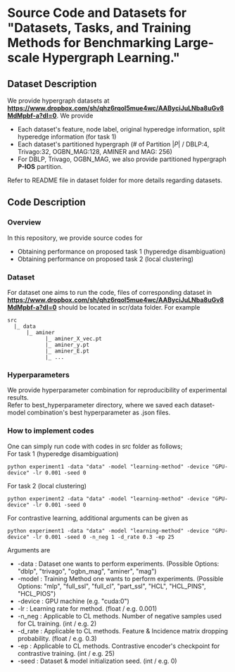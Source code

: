 # Source Code and Datasets for "Datasets, Tasks, and Training Methods for Benchmarking Large-scale Hypergraph Learning." 

## Dataset Description

We provide hypergraph datasets at **https://www.dropbox.com/sh/qhz6rqol5mue4wc/AAByciJuLNba8uGv8MdMpbf-a?dl=0**. 
We provide 
- Each dataset's feature, node label, original hyperedge information, split hyperedge information (for task 1)
- Each dataset's partitioned hypergraph (# of Partition $|P|$ / DBLP:4, Trivago:32, OGBN_MAG:128, AMINER and MAG: 256)
- For DBLP, Trivago, OGBN_MAG, we also provide partitioned hypergraph **P-IOS** partition.  

Refer to README file in dataset folder for more details regarding datasets.

## Code Description 

### Overview
In this repository, we provide source codes for
- Obtaining performance on proposed task 1 (hyperedge disambiguation)
- Obtaining performance on proposed task 2 (local clustering)

### Dataset
For dataset one aims to run the code, files of corresponding dataset in **https://www.dropbox.com/sh/qhz6rqol5mue4wc/AAByciJuLNba8uGv8MdMpbf-a?dl=0** should be located in scr/data folder. 
For example
```
src
  |_ data
      |_ aminer
            |_ aminer_X_vec.pt
            |_ aminer_y.pt
            |_ aminer_E.pt
            |_ ...
```

### Hyperparameters

We provide hyperparameter combination for reproducibility of experimental results.  
Refer to best_hyperparameter directory, where we saved each dataset-model combination's best hyperparameter as .json files.

### How to implement codes

One can simply run code with codes in src folder as follows;  
For task 1 (hyperedge disambiguation)
```
python experiment1 -data "data" -model "learning-method" -device "GPU-device" -lr 0.001 -seed 0 
```  
For task 2 (local clustering)
```
python experiment2 -data "data" -model "learning-method" -device "GPU-device" -lr 0.001 -seed 0 
```
For contrastive learning, additional arguments can be given as   
```
python experiment1 -data "data" -model "learning-method" -device "GPU-device" -lr 0.001 -seed 0 -n_neg 1 -d_rate 0.3 -ep 25
```
Arguments are
- -data : Dataset one wants to perform experiments. (Possible Options: "dblp", "trivago", "ogbn_mag", "aminer", "mag")
- -model : Training Method one wants to perform experiments. (Possible Options: "mlp", "full_ssl", "full_cl", "part_ssl", "HCL", "HCL_PINS", "HCL_PIOS")
- -device : GPU machine (e.g. "cuda:0")
- -lr : Learning rate for method. (float / e.g. 0.001)
- -n_neg : Applicable to CL methods. Number of negative samples used for CL training. (int / e.g. 2)
- -d_rate : Applicable to CL methods. Feature & Incidence matrix dropping probability. (float / e.g. 0.3)
- -ep : Applicable to CL methods. Contrastive encoder's checkpoint for contrastive training. (int / e.g. 25)
- -seed : Dataset & model initialization seed. (int / e.g. 0)
